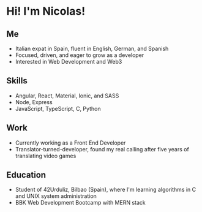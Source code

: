 # Hi! I'm **Nicolas**!

## Me
- Italian expat in Spain, fluent in English, German, and Spanish
- Focused, driven, and eager to grow as a developer
- Interested in Web Development and Web3

## Skills
- Angular, React, Material, Ionic, and SASS
- Node, Express
- JavaScript, TypeScript, C, Python

## Work
- Currently working as a Front End Developer
- Translator-turned-developer, found my real calling after five years of translating video games

## Education
- Student of 42Urduliz, Bilbao (Spain), where I'm learning algorithms in C and UNIX system administration
- BBK Web Development Bootcamp with MERN stack


